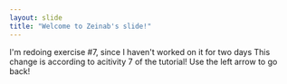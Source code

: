 ```yaml
---
layout: slide
title: "Welcome to Zeinab's slide!"
---
```

I'm redoing exercise #7, since I haven't worked on it for two days
This change is according to acitivity 7 of the tutorial! 
Use the left arrow to go back!
